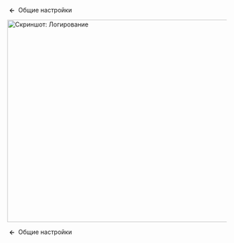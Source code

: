 <!-- Filename: Help4.x:Site_Global_Configuration_Logging / Display title: Общие настройки: Логирование -->

 **←**  Общие
настройки

<img
src="https://docs.joomla.org/images/thumb/2/27/Help-4x-Global-Configuration-logging-subscreen-ru.png/800px-Help-4x-Global-Configuration-logging-subscreen-ru.png"
decoding="async"
srcset="https://docs.joomla.org/images/thumb/2/27/Help-4x-Global-Configuration-logging-subscreen-ru.png/1200px-Help-4x-Global-Configuration-logging-subscreen-ru.png 1.5x, https://docs.joomla.org/images/thumb/2/27/Help-4x-Global-Configuration-logging-subscreen-ru.png/1600px-Help-4x-Global-Configuration-logging-subscreen-ru.png 2x"
data-file-width="1858" data-file-height="1081" width="800" height="465"
alt="Скриншот: Логирование" />

 **←**  Общие
настройки
